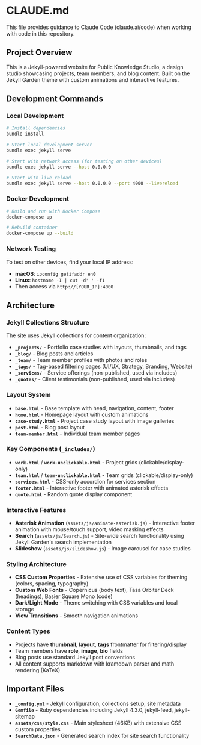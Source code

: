 # CLAUDE.md

This file provides guidance to Claude Code (claude.ai/code) when working with code in this repository.

## Project Overview

This is a Jekyll-powered website for Public Knowledge Studio, a design studio showcasing projects, team members, and blog content. Built on the Jekyll Garden theme with custom animations and interactive features.

## Development Commands

### Local Development
```bash
# Install dependencies
bundle install

# Start local development server
bundle exec jekyll serve

# Start with network access (for testing on other devices)
bundle exec jekyll serve --host 0.0.0.0

# Start with live reload
bundle exec jekyll serve --host 0.0.0.0 --port 4000 --livereload
```

### Docker Development
```bash
# Build and run with Docker Compose
docker-compose up

# Rebuild container
docker-compose up --build
```

### Network Testing
To test on other devices, find your local IP address:
- **macOS**: `ipconfig getifaddr en0`
- **Linux**: `hostname -I | cut -d' ' -f1`
- Then access via `http://[YOUR_IP]:4000`

## Architecture

### Jekyll Collections Structure
The site uses Jekyll collections for content organization:

- **`_projects/`** - Portfolio case studies with layouts, thumbnails, and tags
- **`_blog/`** - Blog posts and articles  
- **`_team/`** - Team member profiles with photos and roles
- **`_tags/`** - Tag-based filtering pages (UI/UX, Strategy, Branding, Website)
- **`_services/`** - Service offerings (non-published, used via includes)
- **`_quotes/`** - Client testimonials (non-published, used via includes)

### Layout System
- **`base.html`** - Base template with head, navigation, content, footer
- **`home.html`** - Homepage layout with custom animations
- **`case-study.html`** - Project case study layout with image galleries
- **`post.html`** - Blog post layout
- **`team-member.html`** - Individual team member pages

### Key Components (`_includes/`)
- **`work.html`** / **`work-unclickable.html`** - Project grids (clickable/display-only)
- **`team.html`** / **`team-unclickable.html`** - Team grids (clickable/display-only) 
- **`services.html`** - CSS-only accordion for services section
- **`footer.html`** - Interactive footer with animated asterisk effects
- **`quote.html`** - Random quote display component

### Interactive Features
- **Asterisk Animation** (`assets/js/animate-asterisk.js`) - Interactive footer animation with mouse/touch support, video masking effects
- **Search** (`assets/js/Search.js`) - Site-wide search functionality using Jekyll Garden's search implementation
- **Slideshow** (`assets/js/slideshow.js`) - Image carousel for case studies

### Styling Architecture
- **CSS Custom Properties** - Extensive use of CSS variables for theming (colors, spacing, typography)
- **Custom Web Fonts** - Copernicus (body text), Tasa Orbiter Deck (headings), Basier Square Mono (code)
- **Dark/Light Mode** - Theme switching with CSS variables and local storage
- **View Transitions** - Smooth navigation animations

### Content Types
- Projects have **thumbnail**, **layout**, **tags** frontmatter for filtering/display
- Team members have **role**, **image**, **bio** fields
- Blog posts use standard Jekyll post conventions
- All content supports markdown with kramdown parser and math rendering (KaTeX)

## Important Files
- **`_config.yml`** - Jekyll configuration, collections setup, site metadata
- **`Gemfile`** - Ruby dependencies including Jekyll 4.3.0, jekyll-feed, jekyll-sitemap
- **`assets/css/style.css`** - Main stylesheet (46KB) with extensive CSS custom properties
- **`SearchData.json`** - Generated search index for site search functionality